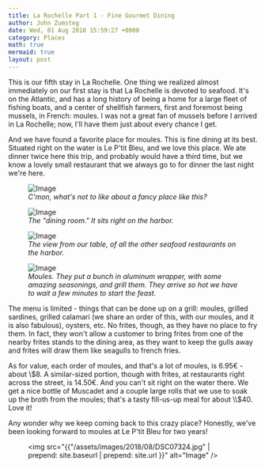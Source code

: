 ```yaml
---
title: La Rochelle Part 1 - Fine Gourmet Dining
author: John Zumsteg
date: Wed, 01 Aug 2018 15:59:27 +0000
category: Places
math: true
mermaid: true
layout: post
---
```

This is our fifth stay in La Rochelle. One thing we realized almost immediately on our first stay is that La Rochelle is devoted to seafood. It's on the Atlantic, and has a long history of being a home for a large fleet of fishing boats, and a center of shellfish farmers, first and foremost being mussels, in French: moules. I was not a great fan of mussels before I arrived in La Rochelle; now, I'll have them just about every chance I get.

And we have found a favorite place for moules. This is fine dining at its best. Situated right on the water is Le P'tit Bleu, and we love this place. We ate dinner twice here this trip, and probably would have a third time, but we know a lovely small restaurant that we always go to for dinner the last night we're here.

<figure>
	<img src="{{"/assets/images/2018/08/DSC07316.jpg" | prepend: site.baseurl | prepend: site.url }}" alt="Image" />
	<figcaption><em>C'mon, what's not to like about a fancy place like this?</em></figcaption>
</figure>



<figure>
	<img src="{{"/assets/images/2018/08/DSC07318.jpg" | prepend: site.baseurl | prepend: site.url }}" alt="Image" />
	<figcaption><em>The "dining room." It sits right on the harbor.</em></figcaption>
</figure>



<figure>
	<img src="{{"/assets/images/2018/08/DSC07321.jpg" | prepend: site.baseurl | prepend: site.url }}" alt="Image" />
	<figcaption><em>The view from our table, of all the other seafood restaurants on the harbor.</em></figcaption>
</figure>



<figure>
	<img src="{{"/assets/images/2018/08/DSC07323.jpg" | prepend: site.baseurl | prepend: site.url }}" alt="Image" />
	<figcaption><em>Moules. They put a bunch in aluminum wrapper, with some amazing seasonings, and grill them. They arrive so hot we have to wait a few minutes to start the feast.</em></figcaption>
</figure>



The menu is limited - things that can be done up on a grill: moules, grilled sardines, grilled calamari (we share an order of this, with our moules, and it is also fabulous), oysters, etc. No frites, though, as they have no place to fry them. In fact, they won't allow a customer to bring frites from one of the nearby frites stands to the dining area, as they want to keep the gulls away and frites will draw them like seagulls to french fries.

As for value, each order of moules, and that's a lot of moules, is 6.95€ - about \\$8. A similar-sized portion, though with frites, at restaurants right across the street, is 14.50€. And you can't sit right on the water there. We get a nice bottle of Muscadet and a couple large rolls that we use to soak up the broth from the moules; that's a tasty fill-us-up meal for about \\$40. Love it!

Any wonder why we keep coming back to this crazy place? Honestly, we've been looking forward to moules at Le P'tit Bleu for two years!<figure>
	<img src="{{"/assets/images/2018/08/DSC07324.jpg" | prepend: site.baseurl | prepend: site.url }}" alt="Image" />
	<figcaption></figcaption>
</figure>


